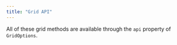 ```yaml
---
title: "Grid API"
---
```


All of these grid methods are available through the `api` property of `GridOptions`.

<api-documentation source='api.json' config='{"isApi": true, "codeSrc": "GridApi"}'></api-documentation>